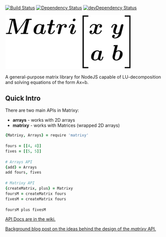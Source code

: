 [![Build Status](https://travis-ci.org/ThomWright/matrixy.svg?branch=master)](https://travis-ci.org/ThomWright/matrixy)
[![Dependency Status](https://david-dm.org/ThomWright/matrixy.svg?theme=shields.io)](https://david-dm.org/ThomWright/matrixy)
[![devDependency Status](https://david-dm.org/ThomWright/matrixy/dev-status.svg?theme=shields.io)](https://david-dm.org/ThomWright/matrixy#info=devDependencies)

<img src="imgs/logo.png" width="400" />

A general-purpose matrix library for NodeJS capable of LU-decomposition and solving equations of the form Ax=b.

## Quick Intro
 There are two main APIs in Matrixy:
 - **arrays** - works with 2D arrays
 - **matrixy** - works with Matrices (wrapped 2D arrays)

```coffeescript
{Matrixy, Arrays} = require 'matrixy'

fours = [[4, 4]]
fives = [[5, 5]]

# Arrays API
{add} = Arrays
add fours, fives

# Matrixy API
{createMatrix, plus} = Matrixy
foursM = createMatrix fours
fivesM = createMatrix fours

foursM plus fivesM
```

[API Docs are in the wiki.](https://github.com/ThomWright/matrixy/wiki)

[Background blog post on the ideas behind the design of the *matrixy* API.](http://thomwright.co.uk/2014/08/23/beautiful-apis-coffeescript/)
